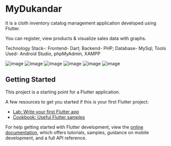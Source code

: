 # MyDukandar

It is a cloth inventory catalog management application developed using Flutter.

You can register, view products & visualize sales data with graphs.

Technology Stack-:
Frontend- Dart;
Backend- PHP;
Database- MySql;
Tools Used- Android Studio, phpMyAdmin, XAMPP

![image](https://github.com/mp2463/MyDukandar/assets/103843419/ae101470-f12b-4856-ba6f-5db557260050)
![image](https://github.com/mp2463/MyDukandar/assets/103843419/371413d5-eee5-42c0-97d5-ec2656c676fc)
![image](https://github.com/mp2463/MyDukandar/assets/103843419/7f037524-ad7a-441a-8eac-0e6a2d4cebcb)
![image](https://github.com/mp2463/MyDukandar/assets/103843419/570a2845-8c8d-479a-9ac8-9847effbdf38)
![image](https://github.com/mp2463/MyDukandar/assets/103843419/d5443cea-28ba-4722-901b-edfd5fbaa433)
![image](https://github.com/mp2463/MyDukandar/assets/103843419/16320452-c996-4e85-b7fe-d03371e142c4)


## Getting Started

This project is a starting point for a Flutter application.

A few resources to get you started if this is your first Flutter project:

- [Lab: Write your first Flutter app](https://docs.flutter.dev/get-started/codelab)
- [Cookbook: Useful Flutter samples](https://docs.flutter.dev/cookbook)

For help getting started with Flutter development, view the
[online documentation](https://docs.flutter.dev/), which offers tutorials,
samples, guidance on mobile development, and a full API reference.
